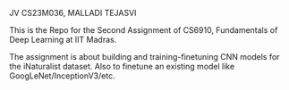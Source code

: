 JV
CS23M036, MALLADI TEJASVI

This is the Repo for the Second Assignment of CS6910, Fundamentals of Deep Learning at IIT Madras.

The assignment is about building and training-finetuning CNN models for the iNaturalist dataset. Also to finetune an existing model like GoogLeNet/InceptionV3/etc.
